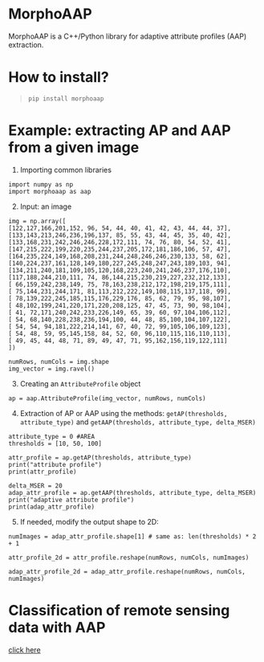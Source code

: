# MorphoAAP
MorphoAAP is a C++/Python library for adaptive attribute profiles (AAP) extraction. 


# How to install?
> ``pip install morphoaap``


# Example: extracting AP and AAP from a given image

1. Importing common libraries
```
import numpy as np
import morphoaap as aap
```

2. Input: an image
```
img = np.array([
[122,127,166,201,152, 96, 54, 44, 40, 41, 42, 43, 44, 44, 37],
[133,143,213,246,236,196,137, 85, 55, 43, 44, 45, 35, 40, 42],
[133,168,231,242,246,246,228,172,111, 74, 76, 80, 54, 52, 41],
[147,215,222,199,220,235,244,237,205,172,181,186,106, 57, 47],
[164,235,224,149,168,208,231,244,248,246,246,230,133, 58, 62],
[140,224,237,161,128,149,180,227,245,248,247,243,189,103, 94],
[134,211,240,181,109,105,120,168,223,240,241,246,237,176,110],
[117,188,244,210,111, 74, 86,144,215,230,219,227,232,212,133],
[ 66,159,242,238,149, 75, 78,163,238,212,172,198,219,175,111],
[ 75,144,231,244,171, 81,113,212,222,149,108,115,137,118, 99],
[ 78,139,222,245,185,115,176,229,176, 85, 62, 79, 95, 98,107],
[ 48,102,199,241,220,171,220,208,125, 47, 45, 73, 90, 98,104],
[ 41, 72,171,240,242,233,226,149, 65, 39, 60, 97,104,106,112],
[ 54, 68,140,228,238,236,194,100, 44, 48, 85,100,104,107,122],
[ 54, 54, 94,181,222,214,141, 67, 40, 72, 99,105,106,109,123],
[ 54, 48, 59, 95,145,158, 84, 52, 60, 96,110,115,116,110,113],
[ 49, 45, 44, 48, 71, 89, 49, 47, 71, 95,162,156,119,122,111]
])

numRows, numCols = img.shape
img_vector = img.ravel()
```

3. Creating an ``AttributeProfile`` object

```
ap = aap.AttributeProfile(img_vector, numRows, numCols)
```

4. Extraction of AP or AAP using the methods: ``getAP(thresholds, attribute_type)`` and ``getAAP(thresholds, attribute_type, delta_MSER)``
```
attribute_type = 0 #AREA
thresholds = [10, 50, 100]

attr_profile = ap.getAP(thresholds, attribute_type)
print("attribute profile")
print(attr_profile)

delta_MSER = 20
adap_attr_profile = ap.getAAP(thresholds, attribute_type, delta_MSER)
print("adaptive attribute profile")
print(adap_attr_profile)
```
5. If needed, modify the output shape to 2D:
```
numImages = adap_attr_profile.shape[1] # same as: len(thresholds) * 2 + 1

attr_profile_2d = attr_profile.reshape(numRows, numCols, numImages)

adap_attr_profile_2d = adap_attr_profile.reshape(numRows, numCols, numImages)
```


# Classification of remote sensing data with AAP

[click here](./example/Classification_of_remote_sensing_data_with_MorphAAP.ipynb)
